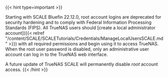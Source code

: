 &NewLine;

{{< hint type=important >}}

Starting with SCALE Bluefin 22.12.0, root account logins are deprecated for security hardening and to comply with Federal Information Processing Standards (FIPS).
All TrueNAS users should [create a local administrator account]({{< relref "/content/SCALE/SCALETutorials/Credentials/ManageLocalUsersSCALE.md" >}}) with all required permissions and begin using it to access TrueNAS.
When the root user password is disabled, only an administrative user account can log in to the TrueNAS web interface.

A future update of TrueNAS SCALE will permanently disable *root* account access.
{{< /hint >}}